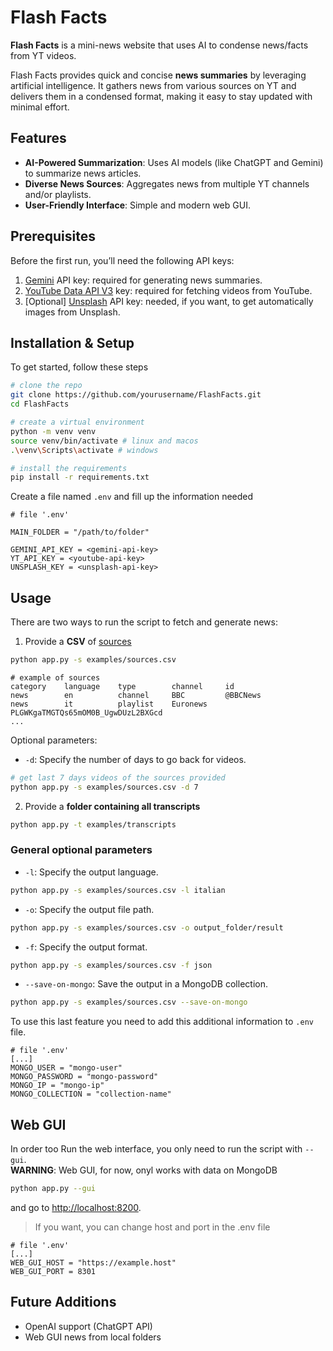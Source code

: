 # Flash Facts

**Flash Facts** is a mini-news website that uses AI to condense news/facts from YT videos.  

Flash Facts provides quick and concise **news summaries** by leveraging artificial intelligence. It gathers news from various sources on YT and delivers them in a condensed format, making it easy to stay updated with minimal effort.

## Features

- **AI-Powered Summarization**: Uses AI models (like ChatGPT and Gemini) to summarize news articles.
- **Diverse News Sources**: Aggregates news from multiple YT channels and/or playlists.
- **User-Friendly Interface**: Simple and modern web GUI.

## Prerequisites

Before the first run, you’ll need the following API keys:

1. [Gemini](https://aistudio.google.com/app/apikey) API key: required for generating news summaries.
2. [YouTube Data API V3](https://developers.google.com/youtube/v3) key: required for fetching videos from YouTube.
3. [Optional] [Unsplash](https://unsplash.com/developers) API key: needed, if you want, to get automatically images from Unsplash.

## Installation & Setup

To get started, follow these steps

```sh
# clone the repo
git clone https://github.com/yourusername/FlashFacts.git
cd FlashFacts

# create a virtual environment
python -m venv venv
source venv/bin/activate # linux and macos
.\venv\Scripts\activate # windows

# install the requirements
pip install -r requirements.txt
```

Create a file named `.env` and fill up the information needed
```env
# file '.env'

MAIN_FOLDER = "/path/to/folder"

GEMINI_API_KEY = <gemini-api-key>
YT_API_KEY = <youtube-api-key>
UNSPLASH_KEY = <unsplash-api-key>
```

## Usage

There are two ways to run the script to fetch and generate news:

1. Provide a **CSV** of [sources](examples/sources.csv)
```bash
python app.py -s examples/sources.csv
```
```env
# example of sources
category    language    type        channel     id
news        en          channel     BBC         @BBCNews
news        it          playlist    Euronews    PLGWKgaTMGTQs65mOM0B_UgwDUzL2BXGcd
...
```
Optional parameters:
- `-d`: Specify the number of days to go back for videos.
```bash
# get last 7 days videos of the sources provided
python app.py -s examples/sources.csv -d 7
```

2. Provide a **folder containing all transcripts**
```bash
python app.py -t examples/transcripts
```

### General optional parameters
- `-l`: Specify the output language.
```sh
python app.py -s examples/sources.csv -l italian
```
- `-o`: Specify the output file path.
```sh
python app.py -s examples/sources.csv -o output_folder/result
```
- `-f`: Specify the output format.
```sh
python app.py -s examples/sources.csv -f json
```
- `--save-on-mongo`: Save the output in a MongoDB collection.
```sh
python app.py -s examples/sources.csv --save-on-mongo
```
To use this last feature you need to add this additional information to `.env` file.
```env
# file '.env'
[...]
MONGO_USER = "mongo-user"
MONGO_PASSWORD = "mongo-password"
MONGO_IP = "mongo-ip"
MONGO_COLLECTION = "collection-name"
```
## Web GUI
In order too Run the web interface, you only need to run the script with `--gui`.  
**WARNING**: Web GUI, for now, onyl works with data on MongoDB 
```bash
python app.py --gui
```
and go to [http://localhost:8200](http://localhost:8200).
> If you want, you can change host and port in the .env file
```env
# file '.env'
[...]
WEB_GUI_HOST = "https://example.host"
WEB_GUI_PORT = 8301
```

## Future Additions
- OpenAI support (ChatGPT API)
- Web GUI news from local folders
